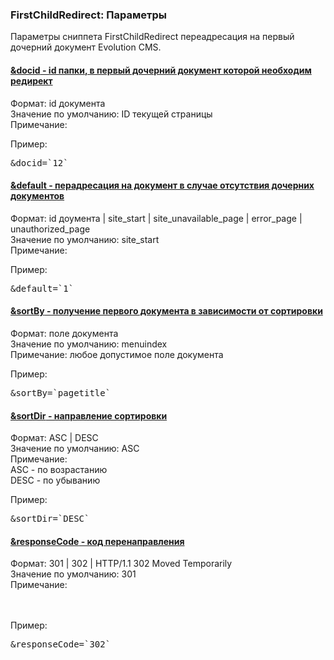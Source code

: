 
<meta http-equiv="Content-Type" content="text/html; charset=utf-8">
<h3>FirstChildRedirect: Параметры </h3> 
Параметры cниппета FirstChildRedirect переадресация на первый дочерний документ Evolution CMS.	
<br>
<div class="panel-group accordion">
<div class="panel panel-default">
<div class="panel-heading">
<h4 class="panel-title"><a id="1686"></a><a class="accordion-toggle collapsed" data-toggle="collapse" data-parent="#accordion" href="#collapse1686"><span class="text-bold">&docid</span> - id папки, в первый дочерний документ которой необходим редирект</a></h4>
</div>
<div id="collapse1686" class="panel-collapse collapse">
<div class="panel-body">
<span class="text-bold">Формат:</span> id документа<br>
<span class="text-bold">Значение по умолчанию:</span> ID текущей страницы<br>
<span class="text-bold">Примечание:</span> <br>
<p><span class="text-bold">Пример:</span></p>
<pre class="brush: html;">&docid=`12`</pre>
</div>
</div>
</div>

<div class="panel panel-default">
<div class="panel-heading">
<h4 class="panel-title"><a id="1687"></a><a class="accordion-toggle collapsed" data-toggle="collapse" data-parent="#accordion" href="#collapse1687"><span class="text-bold">&default</span> - перадресация на документ в случае отсутствия дочерних документов</a></h4>
</div>
<div id="collapse1687" class="panel-collapse collapse">
<div class="panel-body">
<span class="text-bold">Формат:</span> id доумента | site_start | site_unavailable_page | error_page | unauthorized_page<br>
<span class="text-bold">Значение по умолчанию:</span> site_start<br>
<span class="text-bold">Примечание:</span> <br>
<p><span class="text-bold">Пример:</span></p>
<pre class="brush: html;">&default=`1`</pre>
</div>
</div>
</div>

<div class="panel panel-default">
<div class="panel-heading">
<h4 class="panel-title"><a id="1688"></a><a class="accordion-toggle collapsed" data-toggle="collapse" data-parent="#accordion" href="#collapse1688"><span class="text-bold">&sortBy</span> - получение первого документа в зависимости от сортировки</a></h4>
</div>
<div id="collapse1688" class="panel-collapse collapse">
<div class="panel-body">
<span class="text-bold">Формат:</span> поле документа<br>
<span class="text-bold">Значение по умолчанию:</span> menuindex<br>
<span class="text-bold">Примечание:</span> любое допустимое поле документа<br>
<p><span class="text-bold">Пример:</span></p>
<pre class="brush: html;">&sortBy=`pagetitle`</pre>
</div>
</div>
</div>

<div class="panel panel-default">
<div class="panel-heading">
<h4 class="panel-title"><a id="1689"></a><a class="accordion-toggle collapsed" data-toggle="collapse" data-parent="#accordion" href="#collapse1689"><span class="text-bold">&sortDir</span> - направление сортировки</a></h4>
</div>
<div id="collapse1689" class="panel-collapse collapse">
<div class="panel-body">
<span class="text-bold">Формат:</span> ASC | DESC<br>
<span class="text-bold">Значение по умолчанию:</span> ASC<br>
<span class="text-bold">Примечание:</span> <br>ASC - по возрастанию
<br>DESC - по убыванию<br>
<p><span class="text-bold">Пример:</span></p>
<pre class="brush: html;">&sortDir=`DESC`</pre>
</div>
</div>
</div>

<div class="panel panel-default">
<div class="panel-heading">
<h4 class="panel-title"><a id="1690"></a><a class="accordion-toggle collapsed" data-toggle="collapse" data-parent="#accordion" href="#collapse1690"><span class="text-bold">&responseCode</span> - код перенаправления</a></h4>
</div>
<div id="collapse1690" class="panel-collapse collapse">
<div class="panel-body">
<span class="text-bold">Формат:</span> 301 | 302 | HTTP/1.1 302 Moved Temporarily<br>
<span class="text-bold">Значение по умолчанию:</span> 301<br>
<span class="text-bold">Примечание:</span> <br>
<br><br>
<p><span class="text-bold">Пример:</span></p>
<pre class="brush: html;">&responseCode=`302`</pre>
</div>
</div>
</div>

</div>